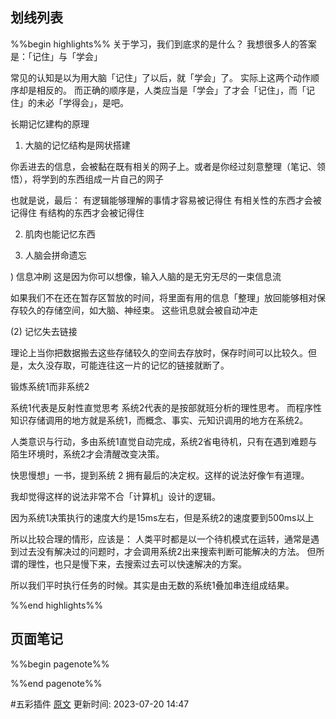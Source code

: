 
## 划线列表
%%begin highlights%%
关于学习，我们到底求的是什么？
我想很多人的答案是：「记住」与「学会」

常见的认知是以为用大脑「记住」了以后，就「学会」了。
实际上这两个动作顺序却是相反的。
而正确的顺序是，人类应当是「学会」了才会「记住」，而「记住」的未必「学得会」，是吧。

长期记忆建构的原理

1. 大脑的记忆结构是网状搭建

你丢进去的信息，会被黏在既有相关的网子上。或者是你经过刻意整理（笔记、领悟），将学到的东西组成一片自己的网子

也就是说，最后：
有逻辑能够理解的事情才容易被记得住
有相关性的东西才会被记得住
有结构的东西才会被记得住

2. 肌肉也能记忆东西

3. 人脑会拼命遗忘

) 信息冲刷
这是因为你可以想像，输入人脑的是无穷无尽的一束信息流

如果我们不在还在暂存区暂放的时间，将里面有用的信息「整理」放回能够相对保存较久的存储空间，如大脑、神经束。
这些讯息就会被自动冲走

(2) 记忆失去链接

理论上当你把数据搬去这些存储较久的空间去存放时，保存时间可以比较久。但是，太久没存取，可能连往这一片的记忆的链接就断了。

锻炼系统1而非系统2

系统1代表是反射性直觉思考
系统2代表的是按部就班分析的理性思考。
而程序性知识存储调用的地方就是系统1，而概念、事实、元知识调用的地方在系统2。

人类意识与行动，多由系统1直觉自动完成，系统2省电待机，只有在遇到难题与陌生环境时，系统2才会清醒改变决策。

快思慢想」一书，提到系统 2 拥有最后的决定权。这样的说法好像乍有道理。

我却觉得这样的说法非常不合「计算机」设计的逻辑。

因为系统1决策执行的速度大约是15ms左右，但是系统2的速度要到500ms以上

所以比较合理的情形，应该是：
人类平时都是以一个待机模式在运转，通常是遇到过去没有解决过的问题时，才会调用系统2出来搜索判断可能解决的方法。
但所谓的理性，也只是慢下来，去搜索过去可以快速解决的方案。

所以我们平时执行任务的时候。其实是由无数的系统1叠加串连组成结果。

%%end highlights%%

## 页面笔记
%%begin pagenote%%

%%end pagenote%%

 #五彩插件 [原文](https://github.com/xdite/learn-hack/blob/master/04.md)
更新时间: 2023-07-20 14:47